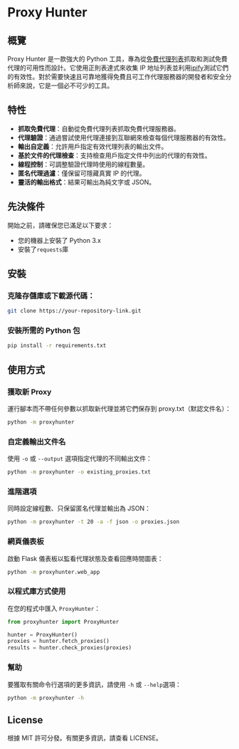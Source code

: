 # Proxy Hunter

## 概覽

Proxy Hunter 是一款強大的 Python 工具，專為從[免費代理列表](https://free-proxy-list.net/)抓取和測試免費代理的可用性而設計。它使用正則表達式來收集 IP 地址列表並利用[ipify](https://www.ipify.org/)測試它們的有效性。對於需要快速且可靠地獲得免費且可工作代理服務器的開發者和安全分析師來說，它是一個必不可少的工具。

## 特性

- **抓取免費代理**：自動從免費代理列表抓取免費代理服務器。
- **代理驗證**：通過嘗試使用代理連接到互聯網來檢查每個代理服務器的有效性。
- **輸出自定義**：允許用戶指定有效代理列表的輸出文件。
- **基於文件的代理檢查**：支持檢查用戶指定文件中列出的代理的有效性。
- **線程控制**：可調整驗證代理時使用的線程數量。
- **匿名代理過濾**：僅保留可隱藏真實 IP 的代理。
- **靈活的輸出格式**：結果可輸出為純文字或 JSON。

## 先決條件

開始之前，請確保您已滿足以下要求：

- 您的機器上安裝了 Python 3.x
- 安裝了`requests`庫

## 安裝

### 克隆存儲庫或下載源代碼：

```bash
git clone https://your-repository-link.git
```

### 安裝所需的 Python 包

```bash
pip install -r requirements.txt
```

## 使用方式

### 獲取新 Proxy

運行腳本而不帶任何參數以抓取新代理並將它們保存到 proxy.txt（默認文件名）：

```bash
python -m proxyhunter
```

### 自定義輸出文件名

使用 `-o` 或 `--output` 選項指定代理的不同輸出文件：

```bash
python -m proxyhunter -o existing_proxies.txt
```

### 進階選項

同時設定線程數、只保留匿名代理並輸出為 JSON：

```bash
python -m proxyhunter -t 20 -a -f json -o proxies.json
```

### 網頁儀表板

啟動 Flask 儀表板以監看代理狀態及查看回應時間圖表：

```bash
python -m proxyhunter.web_app
```

### 以程式庫方式使用

在您的程式中匯入 `ProxyHunter`：

```python
from proxyhunter import ProxyHunter

hunter = ProxyHunter()
proxies = hunter.fetch_proxies()
results = hunter.check_proxies(proxies)
```

### 幫助

要獲取有關命令行選項的更多資訊，請使用 `-h` 或 `--help`選項：

```bash
python -m proxyhunter -h
```

## License

根據 MIT 許可分發。有關更多資訊，請查看 LICENSE。
